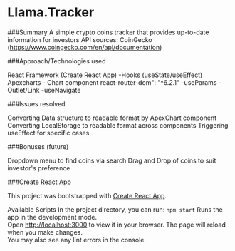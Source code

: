 # Llama.Tracker 

###Summary
A simple crypto coins tracker that provides up-to-date information for investors
API sources: CoinGecko (https://www.coingecko.com/en/api/documentation)

###Approach/Technologies used

React Framework (Create React App)
    -Hooks (useState/useEffect)
Apexcharts - Chart component
react-router-dom": "^6.2.1"
    -useParams 
    -Outlet/Link
    -useNavigate

###Issues resolved

Converting Data structure to readable format by ApexChart component
Converting LocalStorage to readable format across components
Triggering useEffect for specific cases

###Bonuses (future)

Dropdown menu to find coins via search
Drag and Drop of coins to suit investor's preference


###Create React App

This project was bootstrapped with [Create React App](https://github.com/facebook/create-react-app).

Available Scripts
In the project directory, you can run:
 `npm start`
Runs the app in the development mode.\
Open [http://localhost:3000](http://localhost:3000) to view it in your browser.
The page will reload when you make changes.\
You may also see any lint errors in the console.

